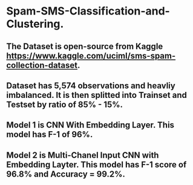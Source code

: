 # Spam-SMS-Classification-and-Clustering.

## The Dataset is open-source from Kaggle https://www.kaggle.com/uciml/sms-spam-collection-dataset.

## Dataset has 5,574 observations and heavliy imbalanced. It is then splitted into Trainset and Testset by ratio of 85% - 15%.

## Model 1 is CNN With Embedding Layer. This model has F-1 of 96%.
## Model 2 is Multi-Chanel Input CNN with Embedding Layter. This model has F-1 score of 96.8%  and Accuracy = 99.2%.



